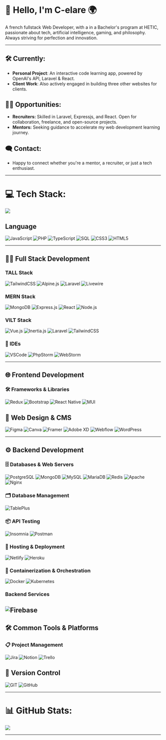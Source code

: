 # 💫 Hello, I'm C-elare 🌍
A french fullstack Web Developer, with a  in a Bachelor's program at HETIC, passionate about tech, artificial intelligence, gaming, and philosophy. Always striving for perfection and innovation.

---
## 🛠 Currently:
- **Personal Project**: An interactive code learning app, powered by OpenAI's API, Laravel & React.
- **Client Work**: Also actively engaged in building three other websites for clients.
## 👩‍💻 Opportunities:
- **Recruiters:** Skilled in Laravel, Expressjs, and React. Open for collaboration, freelance, and open-source projects.
- **Mentors:** Seeking guidance to accelerate my web development learning journey.
## 🗨 Contact:
- Happy to connect whether you're a mentor, a recruiter, or just a tech enthusiast.

---
# 💻 Tech Stack:
![](https://github-readme-stats.vercel.app/api/top-langs/?username=C-elare&theme=tokyonight&hide_border=false&include_all_commits=true&count_private=true&layout=compact)
## Language
![JavaScript](https://img.shields.io/badge/javascript-%23323330.svg?style=for-the-badge&logo=javascript&logoColor=%23F7DF1E) 
![PHP](https://img.shields.io/badge/php-%23777BB4.svg?style=for-the-badge&logo=php&logoColor=white) 
![TypeScript](https://img.shields.io/badge/typescript-%23007ACC.svg?style=for-the-badge&logo=typescript&logoColor=white)
![SQL](https://img.shields.io/badge/SQL-025E8C?style=for-the-badge&logo=sql&logoColor=white)
![CSS3](https://img.shields.io/badge/css3-%231572B6.svg?style=for-the-badge&logo=css3&logoColor=white)
![HTML5](https://img.shields.io/badge/html5-%23E34F26.svg?style=for-the-badge&logo=html5&logoColor=white)

---
## 👨‍💻 Full Stack Development
### TALL Stack 
![TailwindCSS](https://img.shields.io/badge/tailwindcss-%2338B2AC.svg?style=for-the-badge&logo=tailwind-css&logoColor=white)
![Alpine.js](https://img.shields.io/badge/Alpine.js-%23222.svg?style=for-the-badge&logo=alpine-dot-js&logoColor=8BC0D0)
![Laravel](https://img.shields.io/badge/laravel-%23FF2D20.svg?style=for-the-badge&logo=laravel&logoColor=white)
![Livewire](https://img.shields.io/badge/Livewire-%234E5A6A.svg?style=for-the-badge&logo=livewire&logoColor=white)
### MERN Stack
![MongoDB](https://img.shields.io/badge/MongoDB-%234ea94b.svg?style=for-the-badge&logo=mongodb&logoColor=white)
![Express.js](https://img.shields.io/badge/express.js-%23404d59.svg?style=for-the-badge&logo=express&logoColor=%2361DAFB)
![React](https://img.shields.io/badge/react-%2320232a.svg?style=for-the-badge&logo=react&logoColor=%2361DAFB)
![Node.js](https://img.shields.io/badge/Node.js-%23339933.svg?style=for-the-badge&logo=node-dot-js&logoColor=white)
### VILT Stack
 ![Vue.js](https://img.shields.io/badge/vue.js-%234FC08D.svg?style=for-the-badge&logo=vue-dot-js&logoColor=white)
![Inertia.js](https://img.shields.io/badge/Inertia.js-%23594AE2.svg?style=for-the-badge&logo=inertia&logoColor=white)
 ![Laravel](https://img.shields.io/badge/laravel-%23FF2D20.svg?style=for-the-badge&logo=laravel&logoColor=white)
 ![TailwindCSS](https://img.shields.io/badge/tailwindcss-%2338B2AC.svg?style=for-the-badge&logo=tailwind-css&logoColor=white)
### 📝 IDEs
 ![VSCode](https://img.shields.io/badge/VSCode-%23007ACC.svg?style=for-the-badge&logo=visual-studio-code&logoColor=white)
 ![PhpStorm](https://img.shields.io/badge/PhpStorm-%23000000.svg?style=for-the-badge&logo=phpstorm&logoColor=white)
 ![WebStorm](https://img.shields.io/badge/WebStorm-%23000000.svg?style=for-the-badge&logo=webstorm&logoColor=white)
 
---
## 🌐 Frontend Development
### 🛠 Frameworks & Libraries
![Redux](https://img.shields.io/badge/redux-%23593d88.svg?style=for-the-badge&logo=redux&logoColor=white)
![Bootstrap](https://img.shields.io/badge/bootstrap-%238511FA.svg?style=for-the-badge&logo=bootstrap&logoColor=white)
![React Native](https://img.shields.io/badge/react_native-%2320232a.svg?style=for-the-badge&logo=react&logoColor=%2361DAFB)
![MUI](https://img.shields.io/badge/MUI-%230081CB.svg?style=for-the-badge&logo=mui&logoColor=white)
## 🎨 Web Design & CMS
![Figma](https://img.shields.io/badge/figma-%23F24E1E.svg?style=for-the-badge&logo=figma&logoColor=white)
![Canva](https://img.shields.io/badge/Canva-%2300C4CC.svg?style=for-the-badge&logo=Canva&logoColor=white)
![Framer](https://img.shields.io/badge/Framer-black?style=for-the-badge&logo=framer&logoColor=blue)
![Adobe XD](https://img.shields.io/badge/Adobe%20XD-470137?style=for-the-badge&logo=Adobe%20XD&logoColor=#FF61F6)
![Webflow](https://img.shields.io/badge/Webflow-4353FF?style=for-the-badge&logo=webflow&logoColor=white)
![WordPress](https://img.shields.io/badge/WordPress-%23117AC9.svg?style=for-the-badge&logo=WordPress&logoColor=white)

---
## ⚙️ Backend Development
 ### 🗄 Databases & Web Servers
 ![PostgreSQL](https://img.shields.io/badge/postgres-%23316192.svg?style=for-the-badge&logo=postgresql&logoColor=white)
 ![MongoDB](https://img.shields.io/badge/MongoDB-%234ea94b.svg?style=for-the-badge&logo=mongodb&logoColor=white)
 ![MySQL](https://img.shields.io/badge/mysql-%2300000f.svg?style=for-the-badge&logo=mysql&logoColor=white)
 ![MariaDB](https://img.shields.io/badge/MariaDB-003545?style=for-the-badge&logo=mariadb&logoColor=white)
 ![Redis](https://img.shields.io/badge/redis-%23DD0031.svg?style=for-the-badge&logo=redis&logoColor=white)
 ![Apache](https://img.shields.io/badge/apache-%23D42029.svg?style=for-the-badge&logo=apache&logoColor=white)
 ![Nginx](https://img.shields.io/badge/nginx-%23009639.svg?style=for-the-badge&logo=nginx&logoColor=white)
 ### 🗂️ Database Management
  ![TablePlus](https://img.shields.io/badge/TablePlus-%2343853D.svg?style=for-the-badge&logo=tableplus&logoColor=white)
 ### 📦 API Testing
 ![Insomnia](https://img.shields.io/badge/Insomnia-black?style=for-the-badge&logo=insomnia&logoColor=5849BE)
 ![Postman](https://img.shields.io/badge/Postman-FF6C37?style=for-the-badge&logo=postman&logoColor=white)
 ### 🚀 Hosting & Deployment
 ![Netlify](https://img.shields.io/badge/netlify-%23000000.svg?style=for-the-badge&logo=netlify&logoColor=#00C7B7)
 ![Heroku](https://img.shields.io/badge/heroku-%23430098.svg?style=for-the-badge&logo=heroku&logoColor=white)
 ### 🐳 Containerization & Orchestration
 ![Docker](https://img.shields.io/badge/docker-%230db7ed.svg?style=for-the-badge&logo=docker&logoColor=white)
 ![Kubernetes](https://img.shields.io/badge/kubernetes-%23326ce5.svg?style=for-the-badge&logo=kubernetes&logoColor=white)
 ### Backend Services
  ![Firebase](https://img.shields.io/badge/firebase-%23039BE5.svg?style=for-the-badge&logo=firebase)
---
## 🛠 Common Tools & Platforms
### 📋 Project Management
![Jira](https://img.shields.io/badge/jira-%230A0FFF.svg?style=for-the-badge&logo=jira&logoColor=white)
![Notion](https://img.shields.io/badge/Notion-%23010101.svg?style=for-the-badge&logo=Notion&logoColor=white)
![Trello](https://img.shields.io/badge/Trello-%23026AA7.svg?style=for-the-badge&logo=Trello&logoColor=white)
## 🔄 Version Control
![GIT](https://img.shields.io/badge/Git-fc6d26?style=for-the-badge&logo=git&logoColor=white)
![GitHub](https://img.shields.io/badge/GitHub-%23121011.svg?style=for-the-badge&logo=github&logoColor=white)

---
# 📊 GitHub Stats:
![](https://github-readme-streak-stats.herokuapp.com/?user=C-elare&theme=tokyonight&hide_border=false)<br/>

---

